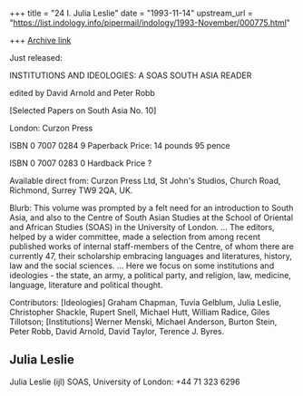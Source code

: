 +++
title = "24 I. Julia Leslie"
date = "1993-11-14"
upstream_url = "https://list.indology.info/pipermail/indology/1993-November/000775.html"

+++
[Archive link](https://list.indology.info/pipermail/indology/1993-November/000775.html)

Just released:

INSTITUTIONS AND IDEOLOGIES: A SOAS SOUTH ASIA READER

edited by David Arnold and Peter Robb

[Selected Papers on South Asia No. 10]

London: Curzon Press


ISBN 0 7007 0284 9
Paperback
Price: 14 pounds 95 pence

ISBN 0 7007 0283 0
Hardback
Price ?

Available direct from: Curzon Press Ltd, St John's Studios, Church Road,
Richmond, Surrey TW9 2QA, UK.

Blurb:
This volume was prompted by a felt need for an introduction to South Asia,
and also to the Centre of South Asian Studies at the School of Oriental and
African Studies (SOAS) in the University of London.
... The editors, helped by a wider committee, made a selection from among
recent published works of internal staff-members of the Centre, of whom there
are currently 47, their scholarship embracing languages and literatures,
history, law and the social sciences.
... Here we focus on some institutions and ideologies - the state, an army,
a political party, and religion, law, medicine, language, literature and
political thought.

Contributors:
[Ideologies] Graham Chapman, Tuvia Gelblum, Julia Leslie, Christopher
Shackle, Rupert Snell, Michael Hutt, William Radice, Giles Tillotson;
[Institutions] Werner Menski, Michael Anderson, Burton Stein, Peter Robb,
David Arnold, David Taylor, Terence J. Byres.

Julia Leslie
 -----
 Julia Leslie (ijl)        SOAS, University of London: +44 71 323 6296





